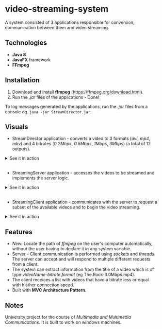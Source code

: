 # video-streaming-system
A system consisted of 3 applications responsible for conversion, communication between them and video streaming.

## Technologies
* **Java 8**
* **JavaFX** framework
* **FFmpeg**

## Installation
1. Download and install **ffmpeg** (https://ffmpeg.org/download.html).
2. Run the _.jar_ files of the applications - Done!
 
To log messages generated by the applications, run the _.jar_ files from a console eg. `java -jar StreamDirector.jar`.

## Visuals
* StreamDirector application - converts a video to 3 formats (_avi_, _mp4_, _mkv_) and 4 bitrates (_0.2Mbps_, _0.5Mbps_, _1Mbps_, _3Mbps_) (a total of 12 outputs).
<details>
  <summary>See it in action</summary>
  <p align="center">
    <img src="./img/sd.gif"/>
  </p>
</details>
<br>

* StreamingServer application - accesses the videos to be streamed and implements the server logic.
<details>
  <summary>See it in action</summary>
  <p align="center">
    <img src="./img/ss.gif"/>
  </p>
</details>
<br>

* StreamingClient application - communicates with the server to request a subset of the available videos and to begin the video streaming.
<details>
  <summary>See it in action</summary>
  <p align="center">
    <img align="center" src="./img/sc1.gif" width="590"/> <br>
    Initial flow
  </p>
  <br>
  
  <p align="center">
    <img src="./img/sc2.gif" width="590"/> <br>
    Changing connection speed, video format and streaming protocol
  </p>
</details>

## Features
* _New:_ Locate the path of _ffmpeg_ on the user's computer automatically, without the user having to declare it in any system variable.
* Server - Client communication is performed using _sockets_ and _threads_. The server can accept and will respond to multiple different requests from a client.
* The system can extract information from the title of a video which is of type _videoName_-_bitrate_._format_ (eg The.Rock-3.0Mbps.mp4).
* The client receices a list with videos that have a bitrate less or equal with his/her connection speed.
* Built with **MVC Architecture Pattern**.


## Notes
University project for the course of _Multimedia and Multimedia Communications_. It is built to work on windows machines.
